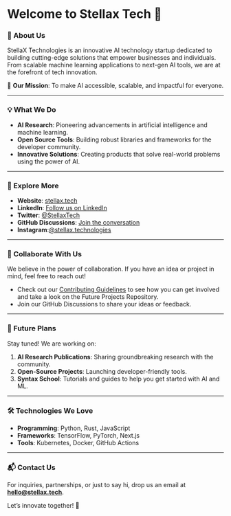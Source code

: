 # Welcome to Stellax Tech 👋

### 🚀 About Us
StellaX Technologies is an innovative AI technology startup dedicated to building cutting-edge solutions that empower businesses and individuals. From scalable machine learning applications to next-gen AI tools, we are at the forefront of tech innovation.

🌟 **Our Mission**: To make AI accessible, scalable, and impactful for everyone.

---

### 💡 What We Do
- **AI Research**: Pioneering advancements in artificial intelligence and machine learning.
- **Open Source Tools**: Building robust libraries and frameworks for the developer community.
- **Innovative Solutions**: Creating products that solve real-world problems using the power of AI.

---

### 🔗 Explore More
- **Website**: [stellax.tech](https://stellax.tech)
- **LinkedIn**: [Follow us on LinkedIn](https://www.linkedin.com/company/stellax-technologies/)
- **Twitter**: [@StellaxTech](#)
- **GitHub Discussions**: [Join the conversation](#)
- **Instagram**:[@stellax.technologies](#)

---

### 🤝 Collaborate With Us
We believe in the power of collaboration. If you have an idea or project in mind, feel free to reach out!
- Check out our [Contributing Guidelines](#) to see how you can get involved and take a look on the Future Projects Repository.
- Join our GitHub Discussions to share your ideas or feedback.

---

### 🌟 Future Plans
Stay tuned! We are working on:
1. **AI Research Publications**: Sharing groundbreaking research with the community.
2. **Open-Source Projects**: Launching developer-friendly tools.
3. **Syntax School**: Tutorials and guides to help you get started with AI and ML.

---

### 🛠️ Technologies We Love
- **Programming**: Python, Rust, JavaScript
- **Frameworks**: TensorFlow, PyTorch, Next.js
- **Tools**: Kubernetes, Docker, GitHub Actions

---

### 📬 Contact Us
For inquiries, partnerships, or just to say hi, drop us an email at **hello@stellax.tech**.

Let’s innovate together! 🌌
